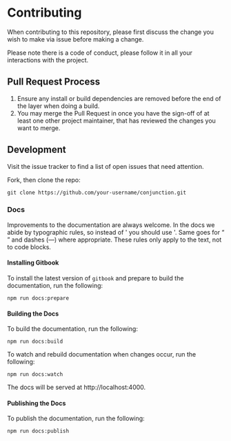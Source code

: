 # Contributing

When contributing to this repository, please first discuss the change you wish to make via issue before making a change. 

Please note there is a code of conduct, please follow it in all your interactions with the project.

## Pull Request Process

1. Ensure any install or build dependencies are removed before the end of the layer when doing a build.
2. You may merge the Pull Request in once you have the sign-off of at least one other project maintainer, that has reviewed the changes you want to merge.

## Development

Visit the issue tracker to find a list of open issues that need attention.

Fork, then clone the repo:

```
git clone https://github.com/your-username/conjunction.git
```

### Docs

Improvements to the documentation are always welcome. In the docs we abide by typographic rules, so instead of ' you should use '. Same goes for “ ” and dashes (—) where appropriate. These rules only apply to the text, not to code blocks.

#### Installing Gitbook

To install the latest version of `gitbook` and prepare to build the documentation, run the following:

```
npm run docs:prepare
```

#### Building the Docs

To build the documentation, run the following:

```
npm run docs:build
```

To watch and rebuild documentation when changes occur, run the following:

```
npm run docs:watch
```

The docs will be served at http://localhost:4000.

#### Publishing the Docs

To publish the documentation, run the following:

```
npm run docs:publish
```